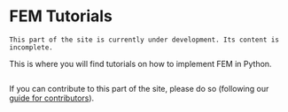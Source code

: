 # FEM Tutorials

```{warning}
This part of the site is currently under development. Its content is incomplete.
```

This is where you will find tutorials on how to implement FEM in Python.

```{tableofcontents}
```

If you can contribute to this part of the site, please do so (following our [guide for contributors](../about/contribute-contribute)).
